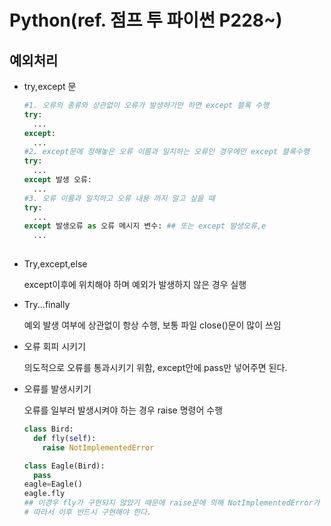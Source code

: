 # Python(ref. 점프 투 파이썬 P228~)

## 예외처리

* try,except 문

  ```python
  #1. 오류의 종류와 상관없이 오류가 발생하기만 하면 except 블록 수행
  try:
    ...
  except:
    ...
  #2. except문에 정해놓은 오류 이름과 일치하는 오류인 경우에만 except 블록수행
  try:
    ...
  except 발생 오류:
    ...
  #3. 오류 이름과 일치하고 오류 내용 까지 알고 싶을 때
  try:
    ...
  except 발생오류 as 오류 메시지 변수: ## 또는 except 발생오류,e
    ...
   
  ```

* Try,except,else

  except이후에 위치해야 하며 예외가 발생하지 않은 경우 실행

* Try...finally

  예외 발생 여부에 상관없이 항상 수행, 보통 파일 close()문이 많이 쓰임

* 오류 회피 시키기

  의도적으로 오류를 통과시키기 위함, except안에 pass만 넣어주면 된다.

* 오류를 발생시키기

  오류를 일부러 발생시켜야 하는 경우 raise 명령어 수행

  ```python
  class Bird:
    def fly(self):
      raise NotImplementedError
  
  class Eagle(Bird):
    pass
  eagle=Eagle()
  eagle.fly
  ## 이경우 fly가 구현되지 않았기 때문에 raise문에 의해 NotImplementedError가 발생한다
  # 따라서 이후 반드시 구현해야 한다.
  ```

  